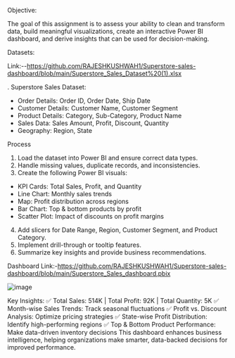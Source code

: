 Objective:

The goal of this assignment is to assess your ability to clean and transform data, build meaningful
visualizations, create an interactive Power BI dashboard, and derive insights that can be used for
decision-making.

Datasets:  

Link:--https://github.com/RAJESHKUSHWAH1/Superstore-sales-dashboard/blob/main/Superstore_Sales_Dataset%20(1).xlsx

. Superstore Sales Dataset:
- Order Details: Order ID, Order Date, Ship Date
- Customer Details: Customer Name, Customer Segment
- Product Details: Category, Sub-Category, Product Name
- Sales Data: Sales Amount, Profit, Discount, Quantity
- Geography: Region, State

Process

1. Load the dataset into Power BI and ensure correct data types.
2. Handle missing values, duplicate records, and inconsistencies.
3. Create the following Power BI visuals:
- KPI Cards: Total Sales, Profit, and Quantity
- Line Chart: Monthly sales trends
- Map: Profit distribution across regions
- Bar Chart: Top & bottom products by profit
- Scatter Plot: Impact of discounts on profit margins
4. Add slicers for Date Range, Region, Customer Segment, and Product Category.
5. Implement drill-through or tooltip features.
6. Summarize key insights and provide business recommendations.

Dashboard Link:-https://github.com/RAJESHKUSHWAH1/Superstore-sales-dashboard/blob/main/Superstore_Sales_dashboard.pbix

  ![image](https://github.com/user-attachments/assets/3f40171f-81dc-4be5-802d-d95a2f27ecf0)



   Key Insights:
 ✅ Total Sales: 514K | Total Profit: 92K | Total Quantity: 5K
 ✅ Month-wise Sales Trends: Track seasonal fluctuations
 ✅ Profit vs. Discount Analysis: Optimize pricing strategies
 ✅ State-wise Profit Distribution: Identify high-performing regions
 ✅ Top & Bottom Product Performance: Make data-driven inventory decisions
This dashboard enhances business intelligence, helping organizations make smarter, data-backed decisions for improved performance.












  
